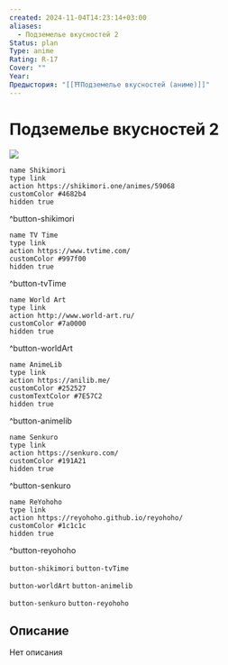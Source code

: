 ```yaml
---
created: 2024-11-04T14:23:14+03:00
aliases:
  - Подземелье вкусностей 2
Status: plan
Type: anime
Rating: R-17
Cover: ""
Year:
Предыстория: "[[⛩️Подземелье вкусностей (аниме)]]"
---
```


# Подземелье вкусностей 2

![](https://nyaa.shikimori.one/uploads/poster/animes/59068/d7ce587fb50da1e4dfa59881f08056b2.jpeg)

```button
name Shikimori
type link
action https://shikimori.one/animes/59068
customColor #4682b4
hidden true
```
^button-shikimori

```button
name TV Time
type link
action https://www.tvtime.com/
customColor #997f00
hidden true
```
^button-tvTime

```button
name World Art
type link
action http://www.world-art.ru/
customColor #7a0000
hidden true
```
^button-worldArt

```button
name AnimeLib
type link
action https://anilib.me/
customColor #252527
customTextColor #7E57C2
hidden true
```
^button-animelib

```button
name Senkuro
type link
action https://senkuro.com/
customColor #191A21
hidden true
```
^button-senkuro

```button
name ReYohoho
type link
action https://reyohoho.github.io/reyohoho/
customColor #1c1c1c
hidden true
```
^button-reyohoho

`button-shikimori` `button-tvTime`

`button-worldArt` `button-animelib`

`button-senkuro` `button-reyohoho`

## Описание

Нет описания
